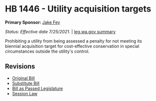 # HB 1446 - Utility acquisition targets
**Primary Sponsor:** [Jake Fey](/person/leg/jake.fey.md)

*Status: Effective date 7/25/2021.* | [leg.wa.gov summary](https://app.leg.wa.gov/billsummary?BillNumber=1446&Year=2021)

Prohibiting a utility from being assessed a penalty for not meeting its biennial acquisition target for cost-effective conservation in special circumstances outside the utility's control.

## Revisions
* [Original Bill](1/)
* [Substitute Bill](S/)
* [Bill as Passed Legislature](S.PL/)
* [Session Law](S.SL/)